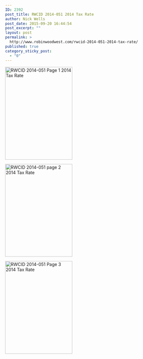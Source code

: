 ```yaml
---
ID: 2392
post_title: RWCID 2014-051 2014 Tax Rate
author: Nick Wells
post_date: 2015-09-20 16:44:54
post_excerpt: ""
layout: post
permalink: >
  http://www.robinwoodwest.com/rwcid-2014-051-2014-tax-rate/
published: true
category_sticky_post:
  - "0"
---
```

<a href="http://www.robinwoodwest.com/wp-content/uploads/2015/09/rwcid-2014-051-page-1-2014-tax-rate.jpg"><img src="http://www.robinwoodwest.com/wp-content/uploads/2015/09/rwcid-2014-051-page-1-2014-tax-rate-217x300.jpg" alt="RWCID 2014-051 Page 1 2014 Tax Rate" width="217" height="300" class="alignnone size-medium wp-image-2393" /></a>

<a href="http://www.robinwoodwest.com/wp-content/uploads/2015/09/rwcid-2014-051-page-2-2014-tax-rate.jpg"><img src="http://www.robinwoodwest.com/wp-content/uploads/2015/09/rwcid-2014-051-page-2-2014-tax-rate-217x300.jpg" alt="RWCID 2014-051 page 2 2014 Tax Rate" width="217" height="300" class="alignnone size-medium wp-image-2394" /></a>

<a href="http://www.robinwoodwest.com/wp-content/uploads/2015/09/rwcid-2014-051-page-3-2014-tax-rate.jpg"><img src="http://www.robinwoodwest.com/wp-content/uploads/2015/09/rwcid-2014-051-page-3-2014-tax-rate-217x300.jpg" alt="RWCID 2014-051 Page 3 2014 Tax Rate" width="217" height="300" class="alignnone size-medium wp-image-2395" /></a>